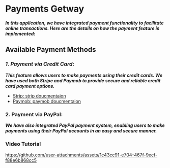 # Payments Getway

***In this application, we have integrated payment functionality to facilitate online transactions. Here are the details on how the payment feature is implemented:***

## Available Payment Methods

### ***1. Payment via Credit Card***:

***This feature allows users to make payments using their credit cards. We have used both Stripe and Paymob to provide secure and reliable credit card payment options.***

- [Strip: strip doucmentaion](https://docs.page/flutter-stripe/flutter_stripe)
- [Paymob: paymob doucmentaion](https://paymob.com/)

### 2. Payment via PayPal:

***We have also integrated PayPal payment system, enabling users to make payments using their PayPal accounts in an easy and secure manner.***

### Video Tutorial

https://github.com/user-attachments/assets/1c43cc91-e704-467f-9ecf-f88e6b868cc5
